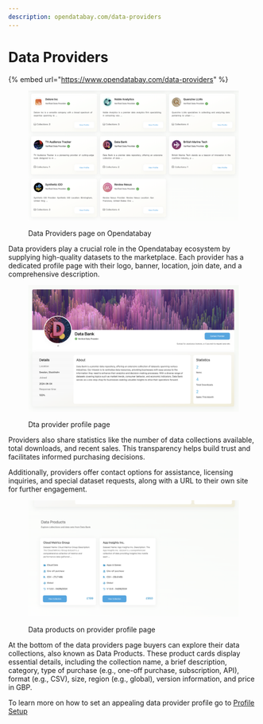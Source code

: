 ```yaml
---
description: opendatabay.com/data-providers
---
```


# Data Providers

{% embed url="https://www.opendatabay.com/data-providers" %}

<figure><img src="../.gitbook/assets/image (1) (1).png" alt=""><figcaption><p>Data Providers page on Opendatabay</p></figcaption></figure>

Data providers play a crucial role in the Opendatabay ecosystem by supplying high-quality datasets to the marketplace. Each provider has a dedicated profile page with their logo, banner, location, join date, and a comprehensive description.&#x20;

<figure><img src="../.gitbook/assets/image (1) (1) (1).png" alt=""><figcaption><p>Dta provider profile page</p></figcaption></figure>

Providers also share statistics like the number of data collections available, total downloads, and recent sales. This transparency helps build trust and facilitates informed purchasing decisions.&#x20;

Additionally, providers offer contact options for assistance, licensing inquiries, and special dataset requests, along with a URL to their own site for further engagement.

<figure><img src="../.gitbook/assets/image (2) (1).png" alt=""><figcaption><p>Data products on provider profile page</p></figcaption></figure>

At the bottom of the data providers page buyers can explore their data collections, also known as Data Products. These product cards display essential details, including the collection name, a brief description, category, type of purchase (e.g., one-off purchase, subscription, API), format (e.g., CSV), size, region (e.g., global), version information, and price in GBP.&#x20;

To learn more on how to set an appealing data provider profile go to [Profile Setup](../support/profile-setup.md)

